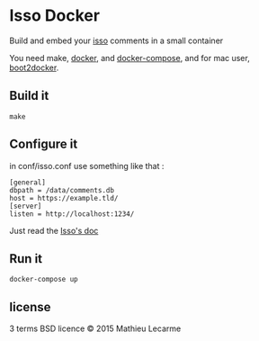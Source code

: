 Isso Docker
===========

Build and embed your [isso](http://posativ.org/isso/) comments in a small container

You need make, [docker](http://docker.com), and
[docker-compose](https://docs.docker.com/compose/), and for mac user,
[boot2docker](http://boot2docker.io).

Build it
--------

    make

Configure it
------------

in conf/isso.conf use something like that :

    [general]
    dbpath = /data/comments.db
    host = https://example.tld/
    [server]
    listen = http://localhost:1234/

Just read the [Isso's doc](http://posativ.org/isso/docs/configuration/server/)


Run it
------

    docker-compose up

license
-------

3 terms BSD licence © 2015 Mathieu Lecarme
